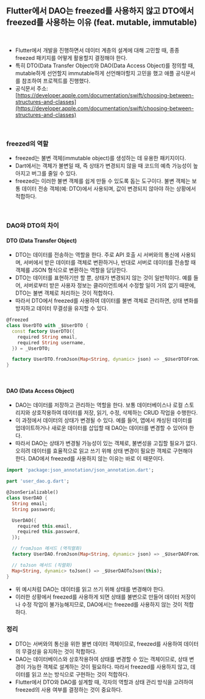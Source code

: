 ## Flutter에서 DAO는 freezed를 사용하지 않고 DTO에서 freezed를 사용하는 이유 (feat. mutable, immutable)

<br/>

- Flutter에서 개발을 진행하면서 데이터 계층의 설계에 대해 고민할 때, 종종 freezed 패키지를 어떻게 활용할지 결정해야 한다. 
- 특히 DTO(Data Transfer Object)와 DAO(Data Access Object)를 정의할 때, mutable하게 선언할지 immutable하게 선언해야할지 고민을 했고 애플 공식문서를 참조하여 프로젝트를 진행했다.
- 공식문서 주소: [https://developer.apple.com/documentation/swift/choosing-between-structures-and-classes](https://developer.apple.com/documentation/swift/choosing-between-structures-and-classes)

<br/>

### freezed의 역할
- freezed는 불변 객체(immutable object)를 생성하는 데 유용한 패키지이다.
- Dart에서는 객체가 불변일 때, 즉 상태가 변경되지 않을 때 코드의 예측 가능성이 높아지고 버그를 줄일 수 있다.
- freezed는 이러한 불변 객체를 쉽게 만들 수 있도록 돕는 도구이다. 불변 객체는 보통 데이터 전송 객체(예: DTO)에서 사용되며, 값이 변경되지 않아야 하는 상황에서 적합하다.

<br/>

### DAO와 DTO의 차이
#### DTO (Data Transfer Object)
- DTO는 데이터를 전송하는 역할을 한다. 주로 API 호출 시 서버와의 통신에 사용되며, 서버에서 받은 데이터를 객체로 변환하거나, 반대로 서버로 데이터를 전송할 때 객체를 JSON 형식으로 변환하는 역할을 담당한다.
- DTO는 데이터를 표현하기만 할 뿐, 상태가 변경되지 않는 것이 일반적이다. 예를 들어, 서버로부터 받은 사용자 정보는 클라이언트에서 수정할 일이 거의 없기 때문에, DTO는 불변 객체로 처리하는 것이 적합하다.
- 따라서 DTO에서 freezed를 사용하여 데이터를 불변 객체로 관리하면, 상태 변화를 방지하고 데이터 무결성을 유지할 수 있다.

```dart
@freezed
class UserDTO with _$UserDTO {
  const factory UserDTO({
    required String email,
    required String username,
  }) = _UserDTO;

  factory UserDTO.fromJson(Map<String, dynamic> json) => _$UserDTOFromJson(json);
}
```
<br/>

#### DAO (Data Access Object)
- DAO는 데이터를 저장하고 관리하는 역할을 한다. 보통 데이터베이스나 로컬 스토리지와 상호작용하여 데이터를 저장, 읽기, 수정, 삭제하는 CRUD 작업을 수행한다.
- 이 과정에서 데이터의 상태가 변경될 수 있다. 예를 들어, 앱에서 캐싱된 데이터를 업데이트하거나 새로운 데이터를 삽입할 때 DAO는 데이터를 변경할 수 있어야 한다.
- 따라서 DAO는 상태가 변경될 가능성이 있는 객체로, 불변성을 고집할 필요가 없다. 오히려 데이터를 효율적으로 읽고 쓰기 위해 상태 변경이 필요한 객체로 구현해야 한다. DAO에서 freezed를 사용하지 않는 이유는 바로 이 때문이다.

```dart
import 'package:json_annotation/json_annotation.dart';

part 'user_dao.g.dart';

@JsonSerializable()
class UserDAO {
  String email;
  String password;

  UserDAO({
    required this.email,
    required this.password,
  });

  // fromJson 메서드 (역직렬화)
  factory UserDAO.fromJson(Map<String, dynamic> json) => _$UserDAOFromJson(json);

  // toJson 메서드 (직렬화)
  Map<String, dynamic> toJson() => _$UserDAOToJson(this);
}
```
- 위 예시처럼 DAO는 데이터를 읽고 쓰기 위해 상태를 변경해야 한다.
- 이러한 상황에서 freezed를 사용하게 되면 상태를 불변으로 만들어 데이터 저장이나 수정 작업이 불가능해지므로, DAO에서는 freezed를 사용하지 않는 것이 적합하다.

### 정리
- DTO는 서버와의 통신을 위한 불변 데이터 객체이므로, freezed를 사용하여 데이터의 무결성을 유지하는 것이 적합하다.
- DAO는 데이터베이스와 상호작용하여 상태를 변경할 수 있는 객체이므로, 상태 변경이 가능한 객체로 설계하는 것이 필요하다. 따라서 freezed를 사용하지 않고, 데이터를 읽고 쓰는 방식으로 구현하는 것이 적합하다.
- Flutter에서 DTO와 DAO를 설계할 때, 각자의 역할과 상태 관리 방식을 고려하여 freezed의 사용 여부를 결정하는 것이 중요하다.
